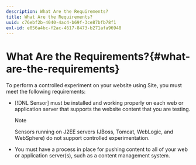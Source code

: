 ```yaml
---
description: What Are the Requirements?
title: What Are the Requirements?
uuid: c76ebf2b-4040-4ac4-b69f-3ce87bfb78f1
exl-id: e056a4bc-f2ac-4617-8473-b271afa96948
---
```

# What Are the Requirements?{#what-are-the-requirements}

To perform a controlled experiment on your website using Site, you must meet the following requirements:

* [!DNL Sensor] must be installed and working properly on each web or application server that supports the website content that you are testing.

  >[!NOTE]
  >
  >Sensors running on J2EE servers (JBoss, Tomcat, WebLogic, and WebSphere) do not support controlled experimentation.

* You must have a process in place for pushing content to all of your web or application server(s), such as a content management system.
